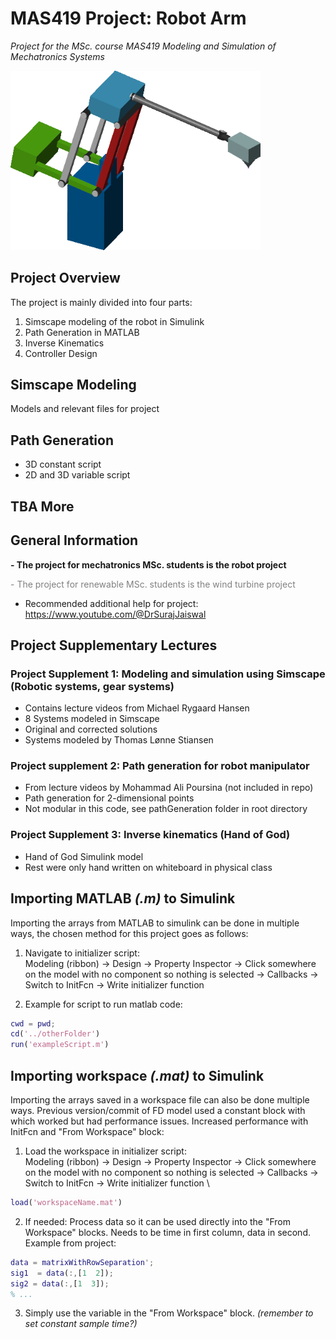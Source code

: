 # MAS419 Project: Robot Arm

*Project for the MSc. course MAS419 Modeling and Simulation of Mechatronics Systems*

<img src="Figures/frontPage.png" alt="drawing" width="400"/>

## Project Overview

The project is mainly divided into four parts:

1) Simscape modeling of the robot in Simulink
2) Path Generation in MATLAB
3) Inverse Kinematics
4) Controller Design

## Simscape Modeling
Models and relevant files for project

## Path Generation

- 3D constant script
- 2D and 3D variable script

## TBA More

## General Information

**- The project for mechatronics MSc. students is the robot project**

<span style="color:grey"> - The project for renewable MSc. students is the wind turbine project</span>

- Recommended additional help for project:
https://www.youtube.com/@DrSurajJaiswal

## Project Supplementary Lectures

### Project Supplement 1: Modeling and simulation using Simscape (Robotic systems, gear systems)

- Contains lecture videos from Michael Rygaard Hansen
- 8 Systems modeled in Simscape
- Original and corrected solutions
- Systems modeled by Thomas Lønne Stiansen

### Project supplement 2: Path generation for robot manipulator

- From lecture videos by Mohammad Ali Poursina (not included in repo)
- Path generation for 2-dimensional points
- Not modular in this code, see pathGeneration folder in root directory

### Project Supplement 3: Inverse kinematics (Hand of God)

- Hand of God Simulink model
- Rest were only hand written on whiteboard in physical class

## Importing MATLAB *(.m)* to Simulink

Importing the arrays from MATLAB to simulink can be done in multiple ways, 
the chosen method for this project goes as follows:

1) Navigate to initializer script: \
Modeling (ribbon) $\rightarrow$ Design $\rightarrow$ Property Inspector 
$\rightarrow$ Click somewhere on the model with no component so nothing 
is selected $\rightarrow$ Callbacks $\rightarrow$ Switch to InitFcn 
$\rightarrow$ Write initializer function

2) Example for script to run matlab code:
```matlab
cwd = pwd;
cd('../otherFolder')
run('exampleScript.m')
```

## Importing workspace *(.mat)* to Simulink
Importing the arrays saved in a workspace file can also be done multiple
ways. Previous version/commit of FD model used a constant block with which 
worked but had performance issues. Increased performance with InitFcn and 
"From Workspace" block:

1) Load the workspace in initializer script: \
Modeling (ribbon) $\rightarrow$ Design $\rightarrow$ Property Inspector 
$\rightarrow$ Click somewhere on the model with no component so nothing 
is selected $\rightarrow$ Callbacks $\rightarrow$ Switch to InitFcn 
$\rightarrow$ Write initializer function \
```matlab
load('workspaceName.mat')
```

2) If needed: Process data so it can be used directly into the "From 
Workspace" blocks. Needs to be time in first column, data in second. 
Example from project:
```matlab
data = matrixWithRowSeparation';
sig1  = data(:,[1  2]);
sig2 = data(:,[1  3]);
% ...
```

3) Simply use the variable in the "From Workspace" block. *(remember to 
set constant sample time?)*